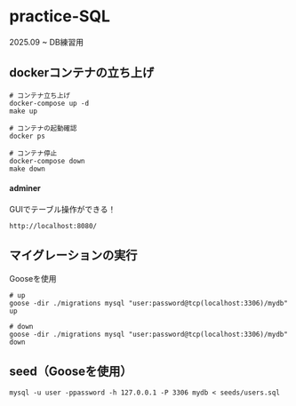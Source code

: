 # practice-SQL
2025.09 ~ DB練習用

## dockerコンテナの立ち上げ
```
# コンテナ立ち上げ
docker-compose up -d
make up

# コンテナの起動確認
docker ps

# コンテナ停止
docker-compose down
make down
```

#### adminer
GUIでテーブル操作ができる！
```
http://localhost:8080/
```

## マイグレーションの実行
Gooseを使用
```
# up
goose -dir ./migrations mysql "user:password@tcp(localhost:3306)/mydb" up

# down
goose -dir ./migrations mysql "user:password@tcp(localhost:3306)/mydb" down
```

## seed（Gooseを使用）
```
mysql -u user -ppassword -h 127.0.0.1 -P 3306 mydb < seeds/users.sql
```
